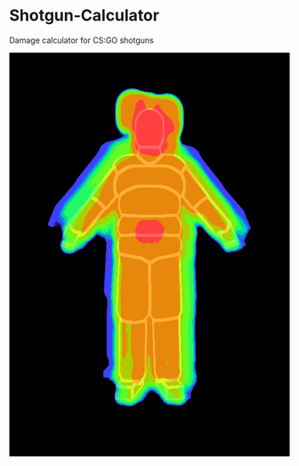 # Shotgun-Calculator
Damage calculator for CS:GO shotguns

![xm1014 diagram](https://github.com/BX80646G3258/Shotgun-Calculator/blob/master/img/xm1014.png)
